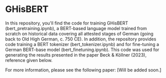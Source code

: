# GHisBERT
In this repository, you'll find the code for training GHisBERT (bert_pretraining.ipynb), a BERT-based language model trained from scratch on historical data covering all attested stages of German (going back to Old High German, c. 750 CE). In addition, the repository provides code training a BERT tokenizer (bert_tokenizer.ipynb) and for fine-tuning a German BERT-base model (bert_finetuning.ipynb). This code was used for generating the results presented in the paper Beck & Köllner (2023), reference given below. 

For more information, please see the following paper:
[Will be added soon.]
